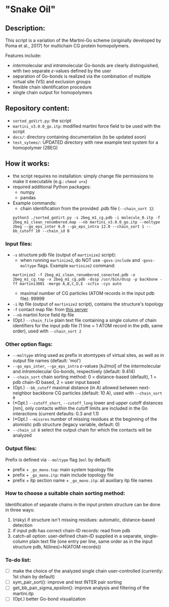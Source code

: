# "Snake Oil"
## Description:
This script is a variation of the Martini-Go scheme (originally developed by Poma et al., 2017) for multichain CG protein homopolymers.

Features include:
 - *inter*molecular and *intra*molecular Go-bonds are clearly distinguished, with two separate $\varepsilon$-values defined by the user
 - separation of Go-bonds is realized via the combination of multiple virtual site (VS) and exclusion groups
 - flexible chain identification procedure
 - single chain output for homopolymers

## Repository content:
- `sorted_goVirt.py`: the script
- `martini_v3.0.0_go.itp`: modified martini force field to be used with the script
- `docs/`: directory containing documentation (to be updated soon)
- `test_sytems/`: UPDATED directory with new example test system for a homopolymer (2BEG)

## How it works:
- the script requires no installation: simply change file permissions to make it executable (e.g.: `chmod u+x`)
- required additional Python packages:
  - numpy
  - pandas
- Example commands:
  - chain identification from the provided .pdb file (`--chain_sort 1`):
  ```commandline
  python3 ./sorted_goVirt.py -s 2beg_m1_cg.pdb -i molecule_0.itp -f 2beg_m1_clean_renumbered.map --nb martini_v3.0.0_go.itp --moltype 2beg --go_eps_inter 6.0 --go_eps_intra 12.0 --chain_sort 1 --bb_cutoff 10 --chain_id B
  ```

### Input files:
- `-s` structure pdb file (output of `martinize2` script):
  - when running `martinize2`, do NOT use `-govs-include` and `-govs-moltype` flags. Example `martinize2` command:
  ```commandline
  martinize2 -f 2beg_m1_clean_renumbered_conected.pdb -o 2beg_m1_cg.top -x 2beg_m1_cg.pdb -dssp /usr/bin/dssp -p backbone -ff martini3001 -merge A,B,C,D,E -scfix -cys auto
  ```
  - maximal number of CG particles (ATOM records in the input pdb file): 99999
- `-i` itp file (output of `martinize2` script), contains the structure's topology
- `-f` contact map file: from [this server](http://info.ifpan.edu.pl/~rcsu/rcsu/index.html)
- `--nb` martini force field itp file
- (Opt.) `--chain_file` plain text file containing a single column of chain identifiers for the input pdb file (1 line = 1 ATOM record in the pdb, same order), used with  `--chain_sort 2`
### Other option flags:
- `--moltype` string used as prefix in atomtypes of virtual sites, as well as in output file names (default: 'mol')
- `--go_eps_inter`, `--go_eps_intra` $\varepsilon$-values [kJ/mol] of the *inter*molecular and *intra*molecular Go-bonds, respectively (default: 9.414)
- `--chain_sort` chain sorting method: 0 = distance-based (default), 1 = pdb chain-ID based, 2 = user input based
- (Opt.) `--bb_cutoff` maximal distance (in A) allowed between next-neighbor backbone CG particles (default: 10 A), used with  `--chain_sort 0`
- (\*Opt.) `--cutoff_short`, `--cutoff_long` lower and upper cutoff distances [nm], only contacts within the cutoff limits are included in the Go interactions (current defaults: 0.3 and 1.1)
- (\*Opt.) `--missres` number of missing residues at the beginning of the atomistic pdb structure (legacy variable, default: 0)
- `--chain_id B` select the output chain for which the contacts will be analyzed

### Output files:
Prefix is defined via `--moltype` flag (`mol` by default)
- prefix + `_go_mono.top`: main system topology file 
- prefix + `_go_mono.itp`: main include topology file
- prefix + itp section name + `_go_mono.itp`: all auxiliary itp file names

### How to choose a suitable chain sorting method:
Identification of separate chains in the input protein structure can be done in three ways:
 1. (risky) if structure isn't missing residues: automatic, distance-based detection
 2. if input pdb has correct chain-ID records: read from pdb
 3. catch-all option: user-defined chain-ID supplied in a separate, single-column plain text file (one entry per line, same order as in the input structure pdb, N(lines)=N(ATOM records)) 

### To-do list:
- [ ] make the choice of the analyzed single chain user-controlled (currently: 1st chain by default)
- [ ] sym_pair_sort(): improve and test INTER pair sorting
- [ ] get_bb_pair_sigma_epsilon(): improve analysis and filtering of the martini.itp
- [ ] (Opt.) better Go-bond visualization